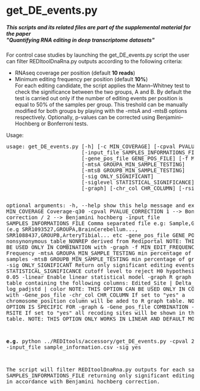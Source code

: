 <!DOCTYPE html PUBLIC "-//W3C//DTD XHTML 1.0 Transitional//EN"
  "http://www.w3.org/TR/xhtml1/DTD/xhtml1-transitional.dtd">
<html xmlns="http://www.w3.org/1999/xhtml">
  <head>
    <meta http-equiv="Content-Type" content="text/html; charset=utf-8" />  
  </head>
  <body>
<h1>get_DE_events.py</h1>
<h5>This scripts and its related files are part of the supplemental material for the paper<br>
  "Quantifying RNA editing in deep transcriptome datasets"</h5>
<p class-text="justify">
For control case studies by launching the get_DE_events.py script the user can filter REDItoolDnaRna.py outputs according to the following criteria:
<ul>
<li>RNAseq coverage per position (default <b>10 reads</b>)</li>
<li>Minimum editing frequency per position (default <b>10%</b>)</li>
For each editing candidate, the script applies the Mann–Whitney test to check the significance between the two groups, 
A and B. By default the test is carried out only if the number of editing events per position is equal to 50% of the samples per group. This treshold can be manually modified for both groups by playing with the -mtsA and -mtsB options respectively.
Optionally, p-values can be corrected using Benjamini–Hochberg or Bonferroni tests. 
</ul>
<p>Usage:</p> 
<pre>
usage: get_DE_events.py [-h] [-c MIN_COVERAGE] [-cpval PVALUE_CORRECTION]
                        [-input_file SAMPLES_INFORMATIONS_FILE]
                        [-gene_pos_file GENE_POS_FILE] [-f MIN_EDIT_FREQUENCY]
                        [-mtsA GROUPA_MIN_SAMPLE_TESTING]
                        [-mtsB GROUPB_MIN_SAMPLE_TESTING]
                        [-sig ONLY_SIGNIFICANT]
                        [-siglevel STATISTICAL_SIGNIFICANCE] [-linear]
                        [-graph] [-chr_col CHR_COLUMN] [-rsite RSITE]

optional arguments:
  -h, --help            show this help message and exit
  -c MIN_COVERAGE       Coverage-q30
  -cpval PVALUE_CORRECTION 1 --> Bonferroni correction / 2 --> Benjamini hochberg
  -input_file SAMPLES_INFORMATIONS_FILE Comma separated file e.g: Sample,Group,Type (e.g SRR1093527,GROUPA,BrainCerebellum..., SRR1088437,GROUPB,ArteryTibial... etc
  -gene_pos_file GENE_POS_FILE nonsynonymous_table_NONREP derived from Rediportal NOTE: THIS OPTION CAN BE USED ONLY IN COMBINATION with -graph
  -f MIN_EDIT_FREQUENCY
                        Editing Frequency
  -mtsA GROUPA_MIN_SAMPLE_TESTING
                        min percentage of groupA samples
  -mtsB GROUPB_MIN_SAMPLE_TESTING
                        min percentage of groupB samples
  -sig ONLY_SIGNIFICANT
                        Return only significant editing events
  -siglevel STATISTICAL_SIGNIFICANCE
                        cutoff level to reject H0 hypothesis default 0.05
  -linear               Enable linear statistical model
  -graph                R graph compatible table containing the following
                        columns: Edited_Site | Delta_mean | log_padjstd |
                        color NOTE: THIS OPTION CAN BE USED ONLY IN
                        COMBINATION with -Gene_pos_file
  -chr_col CHR_COLUMN   If set to "yes" a chromosome_position column will be
                        aded to R graph table. NOTE: THIS OPTION IS SPECIFIC
                        FOR -graph & -Gene_pos_file COMBINATION
  -rsite RSITE          If set to "yes" all recoding sites will be shown in
                        the output table. NOTE: THIS OPTION ONLY WORKS IN
                        LINEAR AND DEFAULT MODE.
                                                                                      
<b>e.g.</b> python ../REDItools/accessory/get_DE_events.py -cpval 2 -input_file  sample_information.csv -sig yes
<p class-text="justify">The script will filter REDItoolDnaRna.py outputs for each sample contained in the 
SAMPLES_INFORMATIONS_FILE returning only significant editing events (pval <= 0.05)
in accordance with Benjamini hochberg correction.</p>

</pre>
</body>
</html> 
